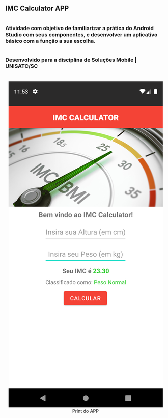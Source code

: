 ## IMC Calculator APP

#

### Atividade com objetivo de familiarizar a prática do Android Studio com seus componentes, e desenvolver um aplicativo básico com a função a sua escolha.

#

### Desenvolvido para a disciplina de Soluções Mobile | UNISATC/SC

#

<p align="center">
  <img src="./app/images/screenshot.png" alt="print do app"/><br>
  Print do APP
</p>
